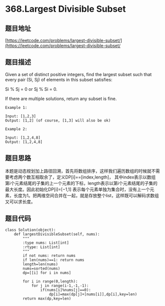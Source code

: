 368.Largest Divisible Subset
================================

题目地址
-------
[https://leetcode.com/problems/largest-divisible-subset/](https://leetcode.com/problems/largest-divisible-subset/

题目描述
--------
Given a set of distinct positive integers, find the largest subset such that every pair (Si, Sj) of elements in this subset satisfies:

Si % Sj = 0 or Sj % Si = 0.

If there are multiple solutions, return any subset is fine.
```
Example 1:

Input: [1,2,3]
Output: [1,2] (of course, [1,3] will also be ok)
```
```
Example 2:

Input: [1,2,4,8]
Output: [1,2,4,8]
```

题目思路
--------
本题是动态规划加上路径回溯，首先将数组排序，这样我们遍历数组的时候就不需要考虑两个数互相取余了，定义DP[i]==[index,length]，
其中index表示以数组第i个元素结尾的子集的上一个元素的下标，length表示以第i个元素结尾的子集的最大长度。因此初始化DP[i]=[−1,1]
表示每个元素单独为集合时，没有上一个元素，长度为1。把两维空间合并在一起，就是存放整个list，这样既可以解码求数组又可以求长度。




题目代码
--------
```
class Solution(object):
    def largestDivisibleSubset(self, nums):
        """
        :type nums: List[int]
        :rtype: List[int]
        """
        if not nums: return nums
        if len(nums)==1: return nums 
        length=len(nums)
        nums=sorted(nums)
        dp=[[i] for i in nums]
        
        for i in range(0,length):
            for j in range(i-1,-1,-1):
                if(nums[i]%nums[j]==0):
                    dp[i]=max(dp[j]+[nums[i]],dp[i],key=len)
        return max(dp,key=len)
```
